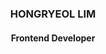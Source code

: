 <div align="center">

<h3 align="center">HONGRYEOL LIM</h3>
<h4 align="center">Frontend Developer</h4>

</div>
